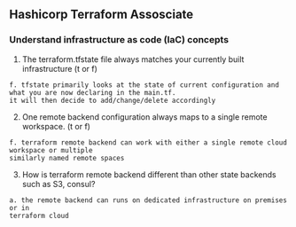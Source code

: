 ## Hashicorp Terraform Assosciate 

### Understand infrastructure as code (IaC) concepts

1. The terraform.tfstate file always matches your currently built infrastructure (t or f)

```
f. tfstate primarily looks at the state of current configuration and what you are now declaring in the main.tf. 
it will then decide to add/change/delete accordingly
```

2. One remote backend configuration always maps to a single remote workspace. (t or f)

```
f. terraform remote backend can work with either a single remote cloud workspace or multiple
similarly named remote spaces 
```

3. How is terraform remote backend different than other state backends such as S3, consul?

```
a. the remote backend can runs on dedicated infrastructure on premises or in 
terraform cloud
```
